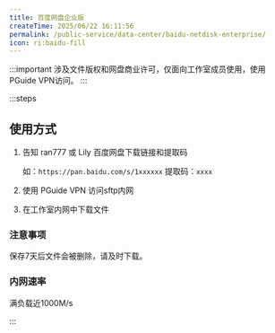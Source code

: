 ```yaml
---
title: 百度网盘企业版
createTime: 2025/06/22 16:11:56
permalink: /public-service/data-center/baidu-netdisk-enterprise/
icon: ri:baidu-fill
---
```


:::important 
涉及文件版权和网盘商业许可，仅面向工作室成员使用，使用PGuide VPN访问。
:::

:::steps

## 使用方式

1. 告知 ran777 或 Lily 百度网盘下载链接和提取码

    如：`https://pan.baidu.com/s/1xxxxxx` 提取码：`xxxx`
2. 使用 PGuide VPN 访问sftp内网
3. 在工作室内网中下载文件

### 注意事项

保存7天后文件会被删除，请及时下载。

### 内网速率

满负载近1000M/s



:::